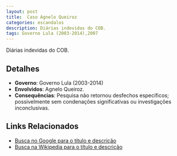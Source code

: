 ```yaml
---
layout: post
title:  Caso Agnelo Queiroz
categories: escandalos
description: Diárias indevidas do COB.
tags: Governo Lula (2003-2014),2007
---
```


Diárias indevidas do COB.

## Detalhes
- **Governo**: Governo Lula (2003-2014)
- **Envolvidos**: Agnelo Queiroz.
- **Consequências**: Pesquisa não retornou desfechos específicos; possivelmente sem condenações significativas ou investigações inconclusivas.

## Links Relacionados
- [Busca no Google para o título e descrição](https://www.google.com/search?q=Caso%20Agnelo%20Queiroz%20Di%C3%A1rias%20indevidas%20do%20COB.%20Governo%20Lula%20%282003-2014%29)
- [Busca na Wikipedia para o título e descrição](https://en.wikipedia.org/w/index.php?search=Caso%20Agnelo%20Queiroz%20Di%C3%A1rias%20indevidas%20do%20COB.%20Governo%20Lula%20%282003-2014%29)
